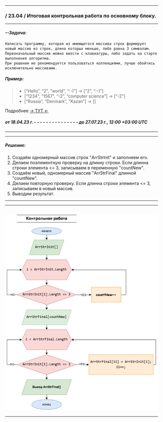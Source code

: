 
---
### / **23.04** / Итоговая контрольная работа по основному блоку.
---
#### _--Задача:_
    Написать программу, которая из имеющегося массива строк формирует новый массив из строк, длина которых меньше, либо равна 3 символам. Первоначальный массив можно ввести с клавиатуры, либо задать на старте выполнения алгоритма. 
    При решении не рекомендуется пользоваться коллекциями, лучше обойтись исключительно массивами.

##### _Пример:_
>* [“Hello”, “2”, “world”, “:-)”] → [“2”, “:-)”]
>* [“1234”, “1567”, “-2”, “computer science”] → [“-2”]
>* [“Russia”, “Denmark”, “Kazan”] → []

Подробнее [-> ТУТ <- ](https://gb.ru/lessons/326889/homework)

##### от 18.04.23 г. - - - - - - - - - - - - - - - до 27.07.23 г., 12:00 +03:00 UTC
---
---

##### _Решение:_
1. Создаём одномерный массив строк "ArrStrInit" и заполняем его.
2. Делаем поэлементную проверку на длинну строки. Если длиннa строки элемента <= 3, записываем в переменную "countNew".
3. Создаём новый, одномерный массив "ArrStrFinal" длинной "countNew".
4. Делаем повторную проверку. Если длиннa строки элемента <= 3, записываем в новый массив.
5. Выводим результат.
---
---
![Решение:](./img/2304-ControlWork.drawio.png)
---
---